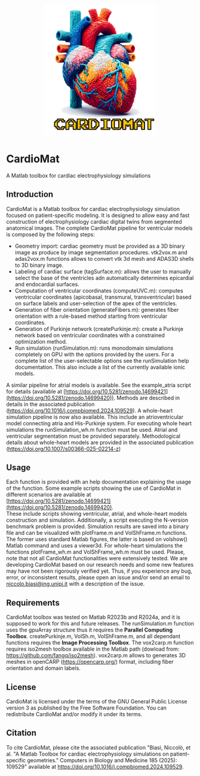 <p align="center">
  <img width="300" src="https://github.com/niccolobiasi/CardioMat/blob/main/logo_cardiomat_low.png">
</p>

# CardioMat
A Matlab toolbox for cardiac electrophysiology simulations

## Introduction

CardioMat is a Matlab toolbox for cardiac electrophysiology simulation focused on patient-specific modeling. It is designed to allow easy and fast construction of electrophysiology cardiac digital twins from segmented anatomical images. The complete CardioMat pipeline for ventricular models is composed by the following steps:

- Geometry import: cardiac geometry must be provided as a 3D binary image as produce by image segmentation procedures. vtk2vox.m and adas2vox.m functions allows to convert vtk 3d mesh and ADAS3D shells to 3D binary image.
- Labeling of cardiac surface (tagSurface.m):  allows the user to manually select the base of the ventricles adn automatically determines epicardial and endocardial surfaces.
- Computation of ventricular coordinates (computeUVC.m): computes ventricular coordinates (apicobasal, transmural, transventricular) based on surface labels and user-selection of the apex of the ventricles.
- Generation of fiber orientation (generateFibers.m): generates fiber orientation with a rule-based method starting from ventricular coordinates.
- Generation of Purkinje network (createPurkinje.m): create a Purkinje network based on ventricular coordinates with a constrained optimization method.
- Run simulation (runSimulation.m): runs monodomain simulations completely on GPU with the options provided by the users. For a complete list of the user-selectable options see the runSimulation help documentation. This also include a list of the currently available ionic models.

A similar pipeline for atrial models is available. See the example_atria script for details (available at [https://doi.org/10.5281/zenodo.14699421](https://doi.org/10.5281/zenodo.14699420)).
Methods are described in details in the associated publication (https://doi.org/10.1016/j.compbiomed.2024.109529).
A whole-heart simulation pipeline is now also available. This include an atrioventricular model connecting atria and His-Purkinje system.
For executing whole heart simulations the runSimulation_wh.m function must be used. Atrial and ventricular segmentation must be provided separately.
Methodological details about whole-heart models are provided in the associated publication (https://doi.org/10.1007/s00366-025-02214-z)

## Usage

Each function is provided with an help documentation explaining the usage of the function. Some example scripts showing the use of CardioMat in different scenarios are available at [https://doi.org/10.5281/zenodo.14699421](https://doi.org/10.5281/zenodo.14699420).  
These include scripts showing ventricular, atrial, and whole-heart models construction and simulation. Additionally, a script executing the N-version benchmark problem is provided. 
Simulation results are saved into a binary file and can be visualized with plotFrame.m and VolShFrame.m functions. The former uses standard Matlab figures, the latter is based on volshow() Matlab command and uses a viewer3d.
For whole-heart simulations the functions plotFrame_wh.m and VolShFrame_wh.m must be used. 
Please, note that not all CardioMat functionalities were extensively tested. We are developing CardioMat based on our research needs and some new features may have not been rigorously verified yet.
Thus, if you experience any bug, error, or inconsistent results, please open an issue and/or send an email to niccolo.biasi@ing.unipi.it with a description of the issue.

## Requirements

CardioMat toolbox was tested on Matlab R2023b and R2024a, and it is supposed to work for this and future releases.
The runSimulation.m function uses the gpuArray structure thus it requires the **Parallel Computing Toolbox**.
createPurkinje.m, VolSh.m, VolShFrame.m, and all dependant functions requires the **Image Processing Toolbox**.
The vox2carp.m function requires iso2mesh toolbox available in the Matlab path (dowload from: https://github.com/fangq/iso2mesh). vox2carp.m allows to generates 3D meshes in openCARP (https://opencarp.org/) format, including fiber orientation and domain labels.


## License 

CardioMat is licensed under the terms of the GNU General Public License version 3 as published by the Free Software Foundation. You can redistribute CardioMat and/or modify it under its terms. 

## Citation

To cite CardioMat, please cite the associated publication "Biasi, Niccolò, et al. "A Matlab Toolbox for cardiac electrophysiology simulations on patient-specific geometries." Computers in Biology and Medicine 185 (2025): 109529" available at https://doi.org/10.1016/j.compbiomed.2024.109529.

